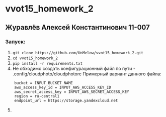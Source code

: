 # vvot15_homework_2
## Журавлёв Алексей Константинович 11-007
### Запуск:
1. ```git clone https://github.com/UnMelow/vvot15_homework_2.git```
2. ```cd vvot15_homework_2```
3. ```pip install -r requirements.txt```
4. Не обходимо создать конфигурационный файл по пути - .config/cloudphoto/cloudphotorc
Примерный вариант данного файла:
```
    bucket = INPUT_BUCKET_NAME 
    aws_access_key_id = INPUT_AWS_ACCESS_KEY_ID 
    aws_secret_access_key = INPUT_AWS_SECRET_ACCESS_KEY 
    region = ru-central1 
    endpoint_url = https://storage.yandexcloud.net
```
5. 